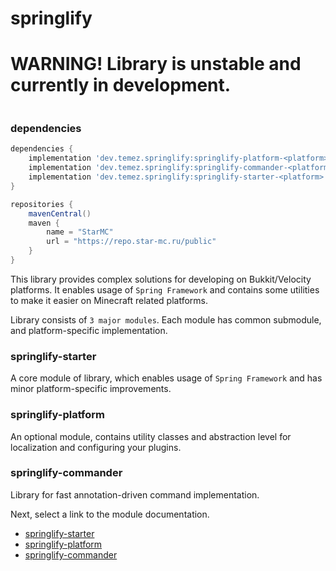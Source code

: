 # springlify

# WARNING! Library is unstable and currently in development.

<a href="https://repo.star-mc.ru/#/public/dev/temez/springlify">
    <img src="https://repo.star-mc.ru/api/badge/latest/public/dev/temez/springlify/springlify-platform?color=40c14a&name=Lastest version&prefix=v"  alt=""/>
</a>

### dependencies

````groovy
dependencies {
    implementation 'dev.temez.springlify:springlify-platform-<platform>:0.7.0.0-RC1'
    implementation 'dev.temez.springlify:springlify-commander-<platform>:0.7.0.0-RC1'
    implementation 'dev.temez.springlify:springlify-starter-<platform>:0.7.0.0-RC1'
}

repositories {
    mavenCentral()
    maven {
        name = "StarMC"
        url = "https://repo.star-mc.ru/public"
    }
}
````

This library provides complex solutions for developing on Bukkit/Velocity platforms. It enables usage
of `Spring Framework` and contains some utilities to make it easier on Minecraft related platforms.

Library consists of `3 major modules`. Each module has common submodule, and platform-specific implementation.

### springlify-starter

A core module of library, which enables usage of `Spring Framework` and has minor platform-specific improvements.

### springlify-platform

An optional module, contains utility classes and abstraction level for localization and configuring your plugins.

### springlify-commander

Library for fast annotation-driven command implementation.

Next, select a link to the module documentation.

- [springlify-starter](/springlify-starter/README.md)
- [springlify-platform](/springlify-platform/README.md)
- [springlify-commander](/springlify-commander/README.md)

